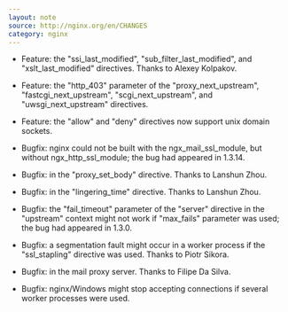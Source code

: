 ```yaml
---
layout: note
source: http://nginx.org/en/CHANGES
category: nginx
---
```


* Feature: the "ssi_last_modified", "sub_filter_last_modified", and
"xslt_last_modified" directives. Thanks to Alexey Kolpakov.

* Feature: the "http_403" parameter of the "proxy_next_upstream",
"fastcgi_next_upstream", "scgi_next_upstream", and
"uwsgi_next_upstream" directives.

* Feature: the "allow" and "deny" directives now support unix
domain sockets.

* Bugfix: nginx could not be built with the ngx_mail_ssl_module,
but without ngx_http_ssl_module; the bug had appeared in 1.3.14.

* Bugfix: in the "proxy_set_body" directive. Thanks to Lanshun Zhou.

* Bugfix: in the "lingering_time" directive. Thanks to Lanshun Zhou.

* Bugfix: the "fail_timeout" parameter of the "server" directive in
the "upstream" context might not work if "max_fails" parameter was
used; the bug had appeared in 1.3.0.

* Bugfix: a segmentation fault might occur in a worker process if
the "ssl_stapling" directive was used. Thanks to Piotr Sikora.

* Bugfix: in the mail proxy server. Thanks to Filipe Da Silva.

* Bugfix: nginx/Windows might stop accepting connections if several
worker processes were used.
